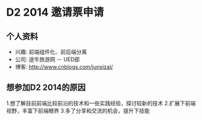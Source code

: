 # D2 2014 邀请票申请

## 个人资料

- 兴趣: 前端组件化、前后端分离
- 公司: 途牛旅游网 － UED部
- 博客: http://www.cnblogs.com/junxizai/


## 想参加D2 2014的原因

1.想了解目前前端比较前沿的技术和一些实践经验，探讨较新的技术
2.扩展下前端视野，丰富下前端眼界
3.多了分享和交流的机会，提升下技能
